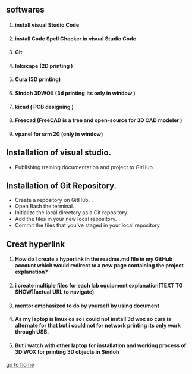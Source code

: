  ## softwares 
  1. #### install visual Studio Code
  2. #### install Code Spell Checker in visual Studio Code
  3. #### Git
  4. #### Inkscape (2D printing ) 
  5. #### Cura (3D printing)
  6. #### Sindoh 3DWOX   (3d printing.its only in window )
  7. #### kicad   ( PCB designing )
  8. #### Freecad (FreeCAD is a free and open-source for     3D CAD modeler  )
 9. #### vpanel for srm 20 (only in window)

## Installation of visual studio.
 *  Publishing training documentation  and project to GitHub.
## Installation of Git Repository.
* Create a  repository on GitHub. .
* Open  Bash the terminal.
* Initialize the local directory as a Git repository. 
*  Add the files in your new local repository. 
*  Commit the files that you've staged in your local repository

 ## Creat hyperlink

1. #### How do I create a hyperlink in the readme.md file in my GitHub account which would redirect to a new page containing the project explanation?
3. #### i create multiple files for each lab equipment explanation[TEXT TO SHOW](actual URL to navigate)
4. #### mentor emphasized to do by yourself by using document
5.  #### As my laptop is linux os so i could not install 3d wox so cura is alternate for that but i could not for network printing its only work through USB.
6. ####  But i watch with other laptop for installation and working process of 3D WOX for printing 3D objects in Sindoh

[go to home](/readme.md)